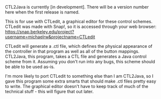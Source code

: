 CTL2Java is currently [in development]. There will be a version number here when the first release is named.

This is for use with CTLedit, a graphical editor for these control schemes.
CTLedit was made with Snap!, so it is accessed through your web browser:
https://snap.berkeley.edu/project?username=michaelrw&projectname=CTLedit

CTLedit will generate a .ctl file, which defines the physical appearance of the controller in that program as well as all of the button mappings. CTL2Java, this program, takes a CTL file and generates a Java control scheme from it. Assuming you don't run into any bugs, this scheme should be able to be used as-is.

I'm more likely to port CTLedit to something else than I am CTL2Java, so I gave this program some extra smarts that should make .ctl files pretty easy to write. The graphical editor doesn't have to keep track of much of the technical stuff - this will figure that out later.
